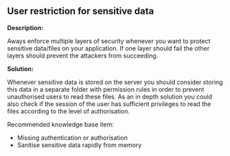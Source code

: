 
User restriction for sensitive data
-------

**Description:**

Aways enforce multiple layers of security whenever you want to protect sensitive data/files 
on your application. If one layer should fail the other layers should prevent the attackers 
from succeeding.


**Solution:**

Whenever sensitive data is stored on the server you should consider storing this data in 
a separate folder with permission rules in order to prevent unauthorised users to 
read these files. As an in depth solution you could also check if the session of the user 
has sufficient privileges to read the files according to the level of authorisation.

Recommended knowledge base item:

- Missing authentication or authorisation
- Sanitise sensitive data rapidly from memory
	